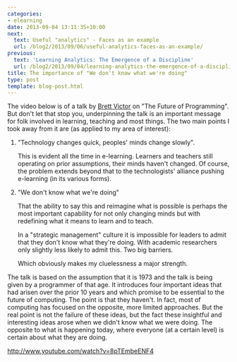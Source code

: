 ```yaml
---
categories:
- elearning
date: 2013-09-04 13:11:35+10:00
next:
  text: Useful "analytics" - Faces as an example
  url: /blog2/2013/09/06/useful-analytics-faces-as-an-example/
previous:
  text: 'Learning Analytics: The Emergence of a Discipline'
  url: /blog2/2013/09/04/learning-analytics-the-emergence-of-a-discipline/
title: The importance of "We don't know what we're doing"
type: post
template: blog-post.html
---
```

The video below is of a talk by [Brett Victor](http://worrydream.com/#!/cv/bret_victor_resume.pdf) on "The Future of Programming". But don't let that stop you, underpinning the talk is an important message for folk involved in learning, teaching and most things. The two main points I took away from it are (as applied to my area of interest):

1. "Technology changes quick, peoples' minds change slowly".
    
    This is evident all the time in e-learning. Learners and teachers still operating on prior assumptions, their minds haven't changed. Of course, the problem extends beyond that to the technologists' alliance pushing e-learning (in its various forms).
    
2. "We don't know what we're doing"
    
    That the ability to say this and reimagine what is possible is perhaps the most important capability for not only changing minds but with redefining what it means to learn and to teach.
    
    In a "strategic management" culture it is impossible for leaders to admit that they don't know what they're doing. With academic researchers only slightly less likely to admit this. Two big barriers.
    
    Which obviously makes my cluelessness a major strength.
    

The talk is based on the assumption that it is 1973 and the talk is being given by a programmer of that age. It introduces four important ideas that had arisen over the prior 10 years and which promise to be essential to the future of computing. The point is that they haven't. In fact, most of computing has focused on the opposite, more limited approaches. But the real point is not the failure of these ideas, but the fact these insightful and interesting ideas arose when we didn't know what we were doing. The opposite to what is happening today, where everyone (at a certain level) is certain about what they are doing.

http://www.youtube.com/watch?v=8pTEmbeENF4